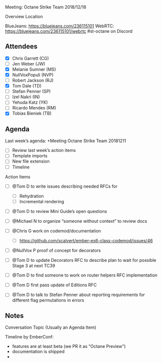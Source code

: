 Meeting: Octane Strike Team 2018/12/18

Overview
Location

BlueJeans: https://bluejeans.com/236115101
WebRTC: https://bluejeans.com/236115101/webrtc
#st-octane on Discord

## Attendees
- [x] Chris Garrett (CG)
- [ ] Jen Weber (JW)
- [x] Melanie Sumner (MS)
- [x] NullVoxPopuli (NVP)
- [ ] Robert Jackson (RJ)
- [x] Tom Dale (TD)
- [ ] Stefan Penner (SP)
- [ ] Izel Nakri (IN)
- [ ] Yehuda Katz (YK)
- [ ] Ricardo Mendes (RM)
- [x] Tobias Bieniek (TB)

## Agenda

Last week’s agenda: +Meeting Octane Strike Team 20181211


- [ ] Review last week’s action items
- [ ] Template imports
- [ ] New file extension
- [ ] Timeline

Action Items
- [ ] @Tom D to write issues describing needed RFCs for
    - [ ] Rehydration
    - [ ] Incremental rendering
- [ ] @Tom D to review Mini Guide’s open questions
- [ ] @Michael N to organize “someone without context” to review docs
- [ ] @Chris G work on codemod/documentation
    - [ ] https://github.com/scalvert/ember-es6-class-codemod/issues/46
- [ ] @NullVox P proof of concept for decorators
- [ ] @Tom D to update Decorators RFC to describe plan to wait for possible Stage 3 at next TC39
- [ ] @Tom D to find someone to work on router helpers RFC implementation
- [ ] @Tom D first pass update of Editions RFC
- [ ] @Tom D to talk to Stefan Penner about reporting requirements for different flag permutations in errors



## Notes

Conversation Topic (Usually an Agenda Item)

Timeline by EmberConf:

- features are at least beta (we PR it as “Octane Preview”)
- documentation is shipped
-

